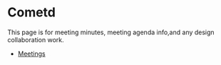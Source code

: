 # Cometd #

This page is for meeting minutes, meeting agenda info,and any design collaboration work.




  * [Meetings](WikiMinutes.md)






